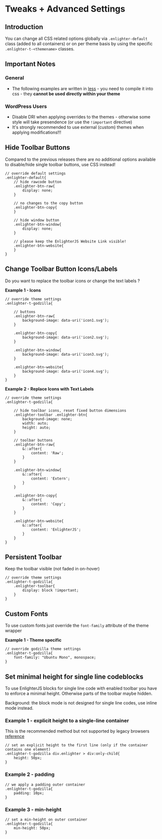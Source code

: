 Tweaks + Advanced Settings
===============================

## Introduction ##

You can change all CSS related options globally via `.enlighter-default` class (added to all containers) or on per theme basis by using the specific `.enlighter-t-<themename>` classes.

## Important Notes ##

### General ###

* The following examples are written in [less](http://lesscss.org/) - you need to compile it into css - they **cannot be used directly within your theme**

### WordPress Users ###

* Disable DRI when applying overrides to the themes - otherwise some style will take presendence (or use the `!important` directive)
* It's strongly recommended to use external (custom) themes when applying modifications!!!

## Hide Toolbar Buttons ##

Compared to the previous releases there are no additional options available to disable/hide single toolbar buttons, use CSS instead!

```less
// override default settings
.enlighter-default{
    // hide rawcode button
    .enlighter-btn-raw{
        display: none;
    }

    // no changes to the copy button
    .enlighter-btn-copy{
    }

    // hide window button
    .enlighter-btn-window{
        display: none;
    }

    // please keep the EnlighterJS Website Link visible!
    .enlighter-btn-website{
    }
}
```

## Change Toolbar Button Icons/Labels ##

Do you want to replace the toolbar icons or change the text labels ?

**Example 1 - Icons**

```less
// override theme settings
.enlighter-t-godzilla{

    // buttons
    .enlighter-btn-raw{
        background-image: data-uri('icon1.svg');
    }

    .enlighter-btn-copy{
        background-image: data-uri('icon2.svg');
    }

    .enlighter-btn-window{
        background-image: data-uri('icon3.svg');
    }

    .enlighter-btn-website{
        background-image: data-uri('icon4.svg');
    }
}
```

**Example 2 - Replace Icons with Text Labels**

```less
// override theme settings
.enlighter-t-godzilla{

    // hide toolbar icons, reset fixed button dimensions
    .enlighter-toolbar .enlighter-btn{
        background-image: none;
        width: auto;
        height: auto;
    }

    // toolbar buttons
    .enlighter-btn-raw{
        &::after{
            content: 'Raw';
        }
    }

    .enlighter-btn-window{
        &::after{
            content: 'Extern';
        }
    }

    .enlighter-btn-copy{
        &::after{
            content: 'Copy';
        }
    }

    .enlighter-btn-website{
        &::after{
            content: 'EnlighterJS';
        }
    }
}
```

## Persistent Toolbar ##

Keep the toolbar visible (not faded in on-hover)

```less
// override theme settings
.enlighter-t-godzilla{
    .enlighter-toolbar{
        display: block !important;
    }
}
```

## Custom Fonts ##

To use custom fonts just override the `font-family` attribute of the theme wrapper

**Example 1 - Theme specific**

```less
// override godzilla theme settings
.enlighter-t-godzilla{
    font-family: "Ubuntu Mono", monospace;
}
```

## Set minimal height for single line codeblocks ##

To use EnlighterJS blocks for single line code with enabled toolbar you have to enforce a minimal height.
Otherwise parts of the toolbar maybe hidden.

Background: the block mode is not designed for single line codes, use inline mode instead.

### Example 1 - explicit height to a single-line container ###

This is the recommended method but not supported by legacy browsers [reference](https://developer.mozilla.org/de/docs/Web/CSS/:only-child)

```less
// set an explicit height to the first line (only if the container contains one element)
.enlighter-t-godzilla div.enlighter > div:only-child{
    height: 50px;
}
```

### Example 2 - padding ###

```less
// we apply a padding outer container
.enlighter-t-godzilla{
    padding: 10px;
}
```

### Example 3 - min-height ###

```less
// set a min-height on outer container
.enlighter-t-godzilla{
    min-height: 50px;
}
```

